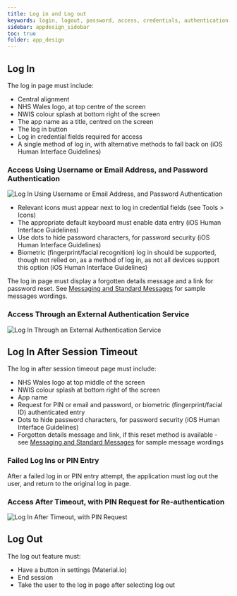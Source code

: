 ```yaml
---
title: Log in and Log out
keywords: login, logout, password, access, credentials, authentication, pin, timeout,
sidebar: appdesign_sidebar
toc: true
folder: app_design 
---
```


## Log In

The log in page must include:

* Central alignment
* NHS Wales logo, at top centre of the screen
* NWIS colour splash at bottom right of the screen
* The app name as a title, centred on the screen 
* The log in button
* Log in credential fields required for access  
* A single method of log in, with alternative methods to fall back on (iOS Human Interface Guidelines)

### Access Using Username or Email Address, and Password Authentication

<img class="img-responsive img-thumbnail" alt="Log In Using Username or Email Address, and Password Authentication" src="{{ '/images/examples/design-standards-access-login-app-name.png' | prepend: site.baseurl }}" caption="Generic app log in page enabling users to gain access to the app through authentication with their username/email address and password">

  
* Relevant icons must appear next to log in credential fields (see Tools > Icons)
* The appropriate default keyboard must enable data entry (iOS Human Interface Guidelines)
* Use dots to hide password characters, for password security (iOS Human Interface Guidelines)
* Biometric (fingerprint/facial recognition) log in should be supported, though not relied on, as a method of log in, as not all devices support this option (iOS Human Interface Guidelines)

The log in page must display a forgotten details message and a link for password reset. See [Messaging and Standard Messages]({{site.baseurl}}/standards/messages) for sample messages wordings.

### Access Through an External Authentication Service

<img class="img-responsive img-thumbnail" alt="Log In Through an External Authentication Service" src="{{ '/images/examples/design-standards-access-login-forgotten.png' | prepend: site.baseurl }}">

## Log In After Session Timeout

The log in after session timeout page must include:

* NHS Wales logo at top middle of the screen 
* NWIS colour splash  at bottom right of the screen
* App name 
* Request for PIN or email and password, or biometric (fingerprint/facial ID) authenticated entry
* Dots to hide password characters, for password security (iOS Human Interface Guidelines) 
* Forgotten details message and link, if this reset method is available - see [Messaging and Standard Messages]({{site.baseurl}}/standards/messages) for sample message wordings

### Failed Log Ins or PIN Entry

After a failed log in or PIN entry attempt, the application must log out the user, and return to the original log in page.

### Access After Timeout, with PIN Request for Re-authentication  

<img class="img-responsive img-thumbnail" alt="Log In After Timeout, with PIN Request" src="{{ '/images/examples/design-standards-access-login-pinexample.png' | prepend: site.baseurl }}">


## Log Out

The log out feature must:

* Have a button in settings (Material.io)  
* End session  
* Take the user to the log in page after selecting log out

